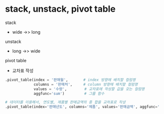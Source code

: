 # stack, unstack, pivot table

stack

- wide ->> long



unstack

- long ->> wide



pivot table

- 교차표 작성

```python
.pivot_table(index = '판매월',       # index 방향에 배치할 컬럼명
             columns = '판매처',     # column 방향에 배치할 컬럼명
             values = '수량',        # 교차표에 작성할 값을 갖는 컬럼명
             aggfunc='sum')         # 그룹 함수 

# 데이터를 이용해서, 연도별, 제품별 판매금액의 종 합을 교차표로 작성
.pivot_table(index='판매년도', columns='제품', values='판매금액', aggfunc='sum')
```

